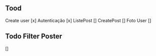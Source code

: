 ## Tood 
Create user [x]
Autenticação [x]
ListePost []
CreatePost []
Foto User []



## Todo Filter Poster 
[]
